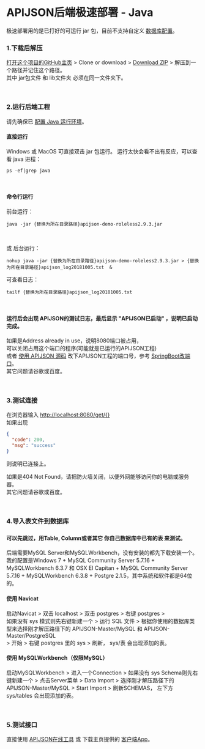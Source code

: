 # APIJSON后端极速部署 - Java

极速部署用的是已打好的可运行 jar 包，目前不支持自定义 [数据库配置](https://github.com/TommyLemon/APIJSON/blob/master/APIJSON-Java-Server/APIJSONBoot/src/main/java/apijson/demo/server/DemoSQLConfig.java)。

### 1.下载后解压

[打开这个项目的GitHub主页](https://github.com/TommyLemon/StaticResources) &gt; Clone or download &gt; [Download ZIP](https://github.com/TommyLemon/StaticResources/archive/master.zip) &gt; 解压到一个路径并记住这个路径。
<br />
其中 jar包文件 和 lib文件夹 必须在同一文件夹下。

<br />

### 2.运行后端工程

请先确保已 [配置 Java 运行环境](https://www.baidu.com/s?ie=utf-8&f=8&rsv_bp=1&rsv_idx=1&tn=baidu&wd=java%20%E7%8E%AF%E5%A2%83&oq=java%2520%25E8%25BF%2590%25E8%25A1%258C%25E7%258E%25AF%25E5%25A2%2583&rsv_pq=d879cd0700028015&rsv_t=657eXMFo1t2RvFyaDhC7V9OFMbKxOzGfNR5YwCGWfqBuY6aD3XAeUPePjlw&rqlang=cn&rsv_enter=1&rsv_sug3=3&rsv_sug1=2&rsv_sug7=100&rsv_sug2=0&inputT=296&rsv_sug4=626)。

#### 直接运行

Windows 或 MacOS 可直接双击 jar 包运行。
运行太快会看不出有反应，可以查看 java 进程：
```
ps -ef|grep java
```

<br />

#### 命令行运行

前台运行：
```
java -jar {替换为所在目录路径}apijson-demo-roleless2.9.3.jar
```

<br />

或 后台运行：
```
nohup java -jar {替换为所在目录路径}apijson-demo-roleless2.9.3.jar > {替换为所在目录路径}apijson_log20181005.txt  &
```
可查看日志：
```
tailf {替换为所在目录路径}apijson_log20181005.txt
```

<br />

<h4>运行后会出现 APIJSON的测试日志，最后显示 "APIJSON已启动" ，说明已启动完成。</h4>

如果是Address already in use，说明8080端口被占用，<br />
可以关闭占用这个端口的程序(可能就是已运行的APIJSON工程) <br />
或者 [使用 APIJSON 源码](https://github.com/TommyLemon/APIJSON/tree/master/APIJSON-Java-Server) 改下APIJSON工程的端口号，参考 [SpringBoot改端口](https://stackoverflow.com/questions/21083170/spring-boot-how-to-configure-port)。<br />
其它问题请谷歌或百度。

<br />

### 3.测试连接<br />
在浏览器输入 [http://localhost:8080/get/{}](http://localhost:8080/get/{}) <br />
如果出现
```json
{
  "code": 200,
  "msg": "success"
}
```
则说明已连接上。<br />

如果是404 Not Found，请把防火墙关闭，以便外网能够访问你的电脑或服务器。<br />
其它问题请谷歌或百度。

<br />

### 4.导入表文件到数据库<h3/>

<h4>可以先跳过，用Table, Column或者其它 你自己数据库中已有的表 来测试。</h4>

后端需要MySQL Server和MySQLWorkbench，没有安装的都先下载安装一个。<br />
我的配置是Windows 7 + MySQL Community Server 5.7.16 + MySQLWorkbench 6.3.7 和 OSX EI Capitan + MySQL Community Server 5.7.16 + MySQLWorkbench 6.3.8 + Postgre 2.1.5，其中系统和软件都是64位的。

#### 使用 Navicat
启动Navicat &gt; 双击 localhost &gt; 双击 postgres &gt; 右键 postgres &gt; <br /> 如果没有 sys 模式则先右键新建一个 &gt; 运行 SQL 文件 &gt; 根据你使用的数据库类型来选择刚才解压路径下的 APIJSON-Master/MySQL 和 APIJSON-Master/PostgreSQL <br />
&gt; 开始 &gt; 右键 postgres 里的 sys &gt; 刷新， sys/表 会出现添加的表。

#### 使用 MySQLWorkbench（仅限MySQL）
启动MySQLWorkbench &gt; 进入一个Connection &gt; 如果没有 sys Schema则先右键新建一个 &gt; 点击Server菜单 &gt; Data Import &gt; 选择刚才解压路径下的APIJSON-Master/MySQL &gt; Start Import &gt; 刷新SCHEMAS， 左下方 sys/tables 会出现添加的表。

<br />

### 5.测试接口<br />
直接使用 [APIJSON在线工具](http://apijson.cn/) 或 下载主页提供的 [客户端App](https://github.com/TommyLemon/APIJSON)。

<br />
